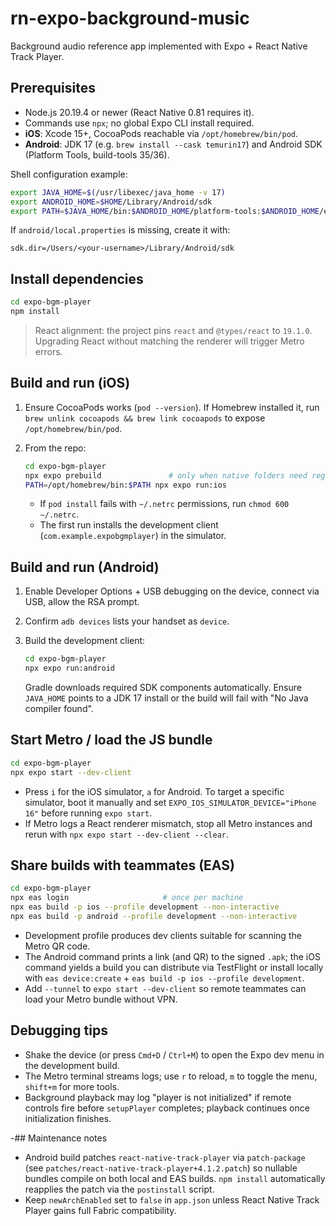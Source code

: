 # rn-expo-background-music

Background audio reference app implemented with Expo + React Native Track Player.

## Prerequisites

- Node.js 20.19.4 or newer (React Native 0.81 requires it).
- Commands use `npx`; no global Expo CLI install required.
- **iOS**: Xcode 15+, CocoaPods reachable via `/opt/homebrew/bin/pod`.
- **Android**: JDK 17 (e.g. `brew install --cask temurin17`) and Android SDK (Platform Tools, build-tools 35/36).

Shell configuration example:

```bash
export JAVA_HOME=$(/usr/libexec/java_home -v 17)
export ANDROID_HOME=$HOME/Library/Android/sdk
export PATH=$JAVA_HOME/bin:$ANDROID_HOME/platform-tools:$ANDROID_HOME/emulator:$PATH
```

If `android/local.properties` is missing, create it with:

```
sdk.dir=/Users/<your-username>/Library/Android/sdk
```

## Install dependencies

```bash
cd expo-bgm-player
npm install
```

> React alignment: the project pins `react` and `@types/react` to `19.1.0`. Upgrading React without matching the renderer will trigger Metro errors.

## Build and run (iOS)

1. Ensure CocoaPods works (`pod --version`). If Homebrew installed it, run `brew unlink cocoapods && brew link cocoapods` to expose `/opt/homebrew/bin/pod`.
2. From the repo:

   ```bash
   cd expo-bgm-player
   npx expo prebuild               # only when native folders need regeneration
   PATH=/opt/homebrew/bin:$PATH npx expo run:ios
   ```

   - If `pod install` fails with `~/.netrc` permissions, run `chmod 600 ~/.netrc`.
   - The first run installs the development client (`com.example.expobgmplayer`) in the simulator.

## Build and run (Android)

1. Enable Developer Options + USB debugging on the device, connect via USB, allow the RSA prompt.
2. Confirm `adb devices` lists your handset as `device`.
3. Build the development client:

   ```bash
   cd expo-bgm-player
   npx expo run:android
   ```

   Gradle downloads required SDK components automatically. Ensure `JAVA_HOME` points to a JDK 17 install or the build will fail with "No Java compiler found".

## Start Metro / load the JS bundle

```bash
cd expo-bgm-player
npx expo start --dev-client
```

- Press `i` for the iOS simulator, `a` for Android. To target a specific simulator, boot it manually and set `EXPO_IOS_SIMULATOR_DEVICE="iPhone 16"` before running `expo start`.
- If Metro logs a React renderer mismatch, stop all Metro instances and rerun with `npx expo start --dev-client --clear`.

## Share builds with teammates (EAS)

```bash
cd expo-bgm-player
npx eas login                     # once per machine
npx eas build -p ios --profile development --non-interactive
npx eas build -p android --profile development --non-interactive
```

- Development profile produces dev clients suitable for scanning the Metro QR code.
- The Android command prints a link (and QR) to the signed `.apk`; the iOS command yields a build you can distribute via TestFlight or install locally with `eas device:create` + `eas build -p ios --profile development`.
- Add `--tunnel` to `expo start --dev-client` so remote teammates can load your Metro bundle without VPN.

## Debugging tips

- Shake the device (or press `Cmd+D` / `Ctrl+M`) to open the Expo dev menu in the development build.
- The Metro terminal streams logs; use `r` to reload, `m` to toggle the menu, `shift+m` for more tools.
- Background playback may log "player is not initialized" if remote controls fire before `setupPlayer` completes; playback continues once initialization finishes.

-## Maintenance notes

- Android build patches `react-native-track-player` via `patch-package` (see `patches/react-native-track-player+4.1.2.patch`) so nullable bundles compile on both local and EAS builds. `npm install` automatically reapplies the patch via the `postinstall` script.
- Keep `newArchEnabled` set to `false` in `app.json` unless React Native Track Player gains full Fabric compatibility.
